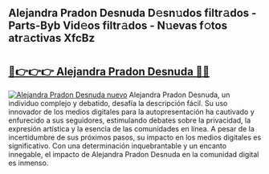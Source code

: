 ## Alejandra Pradon Desnuda D𝚎sn𝚞dos filtr𝚊dos - Parts-Byb Vid𝚎os filtr𝚊dos - N𝚞evas f𝚘tos atr𝚊ctivas XfcBz

# <h2><a href="http://mb6l88.tromn.icu/?c=Alejandra+Pradon+Desnuda">🔗👉👉👉 Alejandra Pradon Desnuda 🔗🔗</a></h2>

[![Alejandra Pradon Desnuda nuevo](https://i.imgur.com/pEAQMta.gif)](http://mb6l88.tromn.icu/?c=Alejandra+Pradon+Desnuda)
Alejandra Pradon Desnuda, un individuo complejo y debatido, desafía la descripción fácil. Su uso innovador de los medios digitales para la autopresentación ha cautivado y enfurecido a sus seguidores, estimulando debates sobre la privacidad, la expresión artística y la esencia de las comunidades en línea. A pesar de la incertidumbre de sus próximos pasos, su impacto en los medios digitales es significativo. Con una determinación inquebrantable y un encanto innegable, el impacto de Alejandra Pradon Desnuda en la comunidad digital es inmenso.
